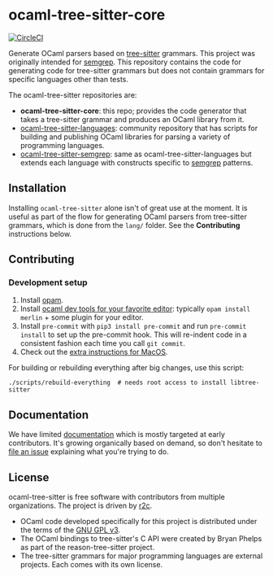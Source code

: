 ocaml-tree-sitter-core
==

[![CircleCI](https://circleci.com/gh/returntocorp/ocaml-tree-sitter-core.svg?style=svg)](https://circleci.com/gh/returntocorp/ocaml-tree-sitter-core)

Generate OCaml parsers based on
[tree-sitter](https://tree-sitter.github.io/tree-sitter/) grammars.
This project was originally intended
for [semgrep](https://github.com/returntocorp/semgrep).
This repository contains the code for generating code for tree-sitter
grammars but does not contain grammars for specific languages other
than tests.

The ocaml-tree-sitter repositories are:
* **ocaml-tree-sitter-core**: this repo; provides the code generator that
  takes a tree-sitter grammar and produces an OCaml library from it.
* [ocaml-tree-sitter-languages](https://github.com/returntocorp/ocaml-tree-sitter-languages): community repository that has scripts
  for building and publishing OCaml libraries for parsing a variety of
  programming languages.
* [ocaml-tree-sitter-semgrep](https://github.com/returntocorp/ocaml-tree-sitter-semgrep): same as ocaml-tree-sitter-languages but
  extends each language with constructs specific to
  [semgrep](https://github.com/returntocorp/semgrep) patterns.

Installation
--

Installing `ocaml-tree-sitter` alone isn't of great use at the
moment. It is useful as part of the flow for generating OCaml parsers
from tree-sitter grammars, which is done from the `lang/` folder.
See the **Contributing** instructions below.

Contributing
--

### Development setup

1. Install [opam](https://opam.ocaml.org/doc/Install.html).
2. Install [ocaml dev tools for your favorite
   editor](https://github.com/janestreet/install-ocaml):
   typically `opam install merlin` + some plugin for your editor.
3. Install `pre-commit` with `pip3 install pre-commit` and run
   `pre-commit install` to set up the pre-commit hook.
   This will re-indent code in a consistent fashion each time you call
   `git commit`.
4. Check out the [extra instructions for MacOS](doc/macos.md).

For building or rebuilding everything after big changes, use this script:
```
./scripts/rebuild-everything  # needs root access to install libtree-sitter
```

Documentation
--

We have limited [documentation](doc) which is mostly targeted at
early contributors. It's growing organically based on demand, so don't
hesitate to [file an issue](https://github.com/returntocorp/ocaml-tree-sitter/issues)
explaining what you're trying to do.

License
--

ocaml-tree-sitter is free software with contributors from multiple
organizations. The project is driven by [r2c](https://github.com/returntocorp).

- OCaml code developed specifically for this project is
  distributed under the terms of the [GNU GPL v3](LICENSE).
- The OCaml bindings to tree-sitter's C API were created by Bryan
  Phelps as part of the reason-tree-sitter project.
- The tree-sitter grammars for major programming languages are
  external projects. Each comes with its own license.
